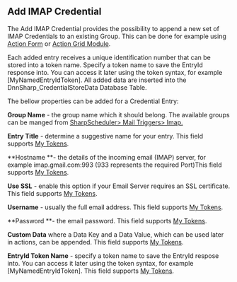 ## Add IMAP Credential

The Add IMAP Credential provides the possibility to append a new set of IMAP Credentials to an existing Group. This can be done for example using [Action Form](http://www.dnnsharp.com/dnn/modules/action-form-builder) or [Action Grid Module](http://www.dnnsharp.com/dnn/modules/action-grid-table-data).

Each added entry receives a unique identification number that can be stored into a token name. Specify a token name to save the EntryId response into. You can access it later using the token syntax, for example \[MyNamedEntryIdToken\].  All added data are inserted into the DnnSharp\_CredentialStoreData Database Table.

The bellow properties can be added for a Credential Entry:

**Group Name** - the group name which it should belong. The available groups can be manged from [SharpScheduler&gt; Mail Triggers&gt; Imap. ](https://sharp-scheduler.guide.dnnsharp.com/imap.html)

**Entry Title** - determine a suggestive name for your entry. This field supports [My Tokens](http://www.dnnsharp.com/dnn/modules/my-custom-tokens).

**Hostname **- the details of the incoming email \(IMAP\) server, for example imap.gmail.com:993 \(933 represents the required Port\)This field supports [My Tokens](http://www.dnnsharp.com/dnn/modules/my-custom-tokens).

**Use SSL** - enable this option if your Email Server requires an SSL certificate. This field supports [My Tokens](http://www.dnnsharp.com/dnn/modules/my-custom-tokens).

**Username** - usually the full email address. This field supports [My Tokens](http://www.dnnsharp.com/dnn/modules/my-custom-tokens).

**Password **- the email password. This field supports [My Tokens](http://www.dnnsharp.com/dnn/modules/my-custom-tokens).

**Custom Data** where a Data Key and a Data Value, which can be used later in actions, can be appended. This field supports [My Tokens](http://www.dnnsharp.com/dnn/modules/my-custom-tokens).

**EntryId Token Name** - specify a token name to save the EntryId respose into. You can access it later using the token syntax, for example \[MyNamedEntryIdToken\]. This field supports [My Tokens](http://www.dnnsharp.com/dnn/modules/my-custom-tokens).

